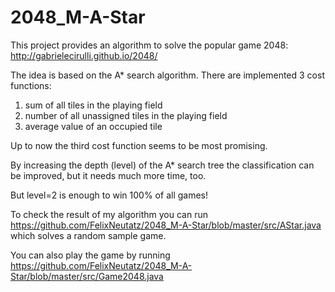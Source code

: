 2048_M-A-Star
=============

This project provides an algorithm to solve the popular game 2048: http://gabrielecirulli.github.io/2048/

The idea is based on the A* search algorithm. There are implemented 3 cost functions:

1. sum of all tiles in the playing field
2. number of all unassigned tiles in the playing field
3. average value of an occupied tile

Up to now the third cost function seems to be most promising.

By increasing the depth (level) of the A* search tree the classification can be improved, but it needs much more time, too.

But level=2 is enough to win 100% of all games!

To check the result of my algorithm you can run https://github.com/FelixNeutatz/2048_M-A-Star/blob/master/src/AStar.java
which solves a random sample game.


You can also play the game by running https://github.com/FelixNeutatz/2048_M-A-Star/blob/master/src/Game2048.java
